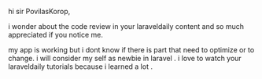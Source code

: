 hi sir PovilasKorop, 

i wonder about the code review in your laraveldaily content
and so much appreciated if you notice me.

my app is working but i dont know if there is part 
that need to optimize or to change.
i will consider my self as newbie in laravel .
i love to watch your laraveldaily tutorials because i learned a lot .

